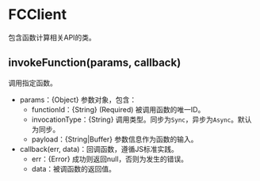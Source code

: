 # FCClient

包含函数计算相关API的类。

## invokeFunction\(params, callback\) <a id="section_wxc_xjd_kfb .section"></a>

调用指定函数。

* params：{Object} 参数对象，包含：
  * functionId：{String} \(Required\) 被调用函数的唯一ID。
  * invocationType：{String} 调用类型。同步为`Sync`，异步为`Async`。默认为同步。
  * payload：{String\|Buffer} 参数信息作为函数的输入。
* callback\(err, data\)：回调函数，遵循JS标准实践。
  * err：{Error} 成功则返回null，否则为发生的错误。
  * data：被调函数的返回值。

